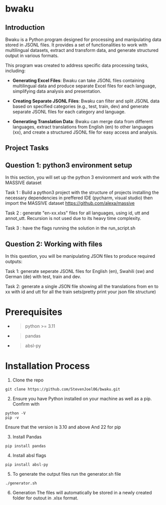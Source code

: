 # bwaku

## Introduction

Bwaku is a Python program designed for processing and manipulating data stored in JSONL files. It provides a set of functionalities to work with multilingual datasets, extract and transform data, and generate structured output in various formats.

This program was created to address specific data processing tasks, including:

- **Generating Excel Files**: Bwaku can take JSONL files containing multilingual data and produce separate Excel files for each language, simplifying data analysis and presentation.

- **Creating Separate JSONL Files**: Bwaku can filter and split JSONL data based on specified categories (e.g., test, train, dev) and generate separate JSONL files for each category and language.

- **Generating Translation Data**: Bwaku can merge data from different languages, extract translations from English (en) to other languages (xx), and create a structured JSONL file for easy access and analysis.

## Project Tasks
## Question 1: python3 environment setup 
In this section, you will set up the python 3 environment and work with the MASSIVE dataset

Task 1 : Build a python3 project with the structure of projects installing the necessary dependencies in preffered IDE (pycharm, visual studio) then import the MASSIVE dataset https://github.com/alexa/massive

Task 2 : generate "en-xx.xlxs" files for all languages, using id, utt and annot_utt. Recursion is not used due to its heavy time complexity.

Task 3 : have the flags running the solution in the run_script.sh

## Question 2: Working with files 
In this question, you will be manipulating JSON files to produce required outputs:

Task 1: generate seperate JSONL files for English (en), Swahili (sw) and German (de) with test, train and dev.

Task 2: generate a single JSON file showing all the translations from en to xx with id and utt for all the train sets(pretty print your json file structure)

# Prerequisites
- >python >= 3.11
- >pandas
- >absl-py


# Installation Process

1. Clone the repo
```
git clone https://github.com/StevenJoel06/bwaku.git
```

2. Ensure you have Python installed on your machine as well as a pip. Confirm with 
```
python -V
pip -v
```
Ensure that the version is 3.10 and above And 22 for pip

3. Install Pandas
```
pip install pandas
```

4. Install absl flags
```
pip install absl-py
```

5. To generate the output files run the generator.sh file
```
./generator.sh
```
6. Generation
The files will automatically be stored in a newly created folder for outout in .xlsx format.

